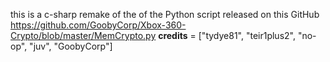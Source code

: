 this is a c-sharp remake of the of the Python script released on this GitHub https://github.com/GoobyCorp/Xbox-360-Crypto/blob/master/MemCrypto.py 
__credits__  = ["tydye81", "teir1plus2", "no-op", "juv", "GoobyCorp"]
